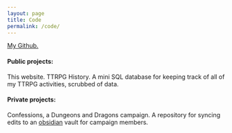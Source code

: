 ```yaml
---
layout: page
title: Code
permalink: /code/
---
```

[My Github.](https://github.com/scrixos)

#### Public projects:
This website. 
TTRPG History. A mini SQL database for keeping track of all of my TTRPG activities, scrubbed of data.


#### Private projects:
Confessions, a Dungeons and Dragons campaign. A repository for syncing edits to an [obsidian](https://obsidian.md/) vault for campaign members. 